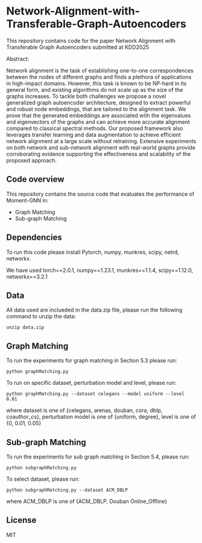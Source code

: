 # Network-Alignment-with-Transferable-Graph-Autoencoders

This repository contains code for the paper Network Alignment with Transferable Graph Autoencoders submitted at KDD2025

Abstract: 

Network alignment is the task of establishing one-to-one correspondences between the nodes of different graphs and finds a plethora of applications in high-impact domains. However, this task is known to be NP-hard in its general form, and existing algorithms do not scale up as the size of the graphs increases. To tackle both challenges we propose a novel generalized graph autoencoder architecture, designed to extract powerful and robust node embeddings, that are tailored to the alignment task. We prove that the generated embeddings are associated with the eigenvalues and eigenvectors of the graphs and can achieve more accurate alignment compared to classical spectral methods. Our proposed framework also leverages transfer learning and data augmentation to achieve efficient network alignment at a large scale without retraining. Extensive experiments on both network and sub-network alignment with real-world graphs provide corroborating evidence supporting the effectiveness and scalability of the proposed approach.

## Code overview

This repository contains the source code that evaluates the performance of Moment-GNN in:

  - Graph Matching
  - Sub-graph Matching

## Dependencies

To run this code please install Pytorch, numpy, munkres, scipy, netrd, networkx.

We have used torch==2.0.1, numpy==1.23.1, munkres==1.1.4, scipy==1.12.0, networkx==3.2.1

## Data

All data used are inclueded in the data.zip file, please run the following command to unzip the data:

```
unzip data.zip
```

## Graph Matching
To run the experiments for graph matching in Section 5.3 please run:
```
python graphMatching.py
```

To run on specific dataset, perturbation model and level, please run:
```
python graphMatching.py --dataset celegans --model uniform --level 0.01
```
where dataset is one of {celegans, arenas, douban, cora, dblp, coauthor_cs},
perturbation model is one of {uniform, degree},
level is one of {0, 0.01, 0.05}

## Sub-graph Matching
To run the experiments for sub graph matching in Section 5.4, please run:
```
python subgraphMatching.py
```

To select dataset, please run:
```
python subgraphMatching.py --dataset ACM_DBLP
```
where ACM_DBLP is one of {ACM_DBLP, Douban Online_Offline}

## License
MIT

